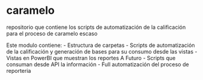 # caramelo
repositorio que contiene los scripts de automatización de la calificación para el proceso de caramelo escaso

Este modulo contiene:
    - Estructura de carpetas
    - Scripts de automatización de la calificación y generación de bases para su consumo desde las vistas
    - Vistas en PowerBI que muestran los reportes
A Futuro
    - Scripts que consuman desde API la información
    - Full automatización del proceso de reporteria
